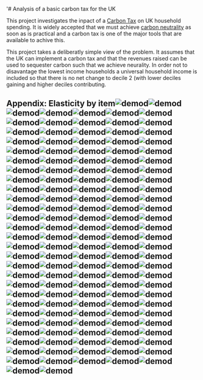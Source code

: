'# Analysis of a basic carbon tax for the UK

This project investigates the inpact of a [Carbon Tax](https://en.wikipedia.org/wiki/Carbon_tax) on UK household spending.  It is widely accepted that we must achieve [carbon neutrality](https://en.wikipedia.org/wiki/Carbon_neutrality) as soon as is practical and a carbon tax is one of the major tools that are available to achive this.

This project takes a deliberatly simple view of the problem.  It assumes that the UK can implement a carbon tax and that the revenues raised can be used to sequester carbon such that we achieve neurality.  In order not to disavantage the lowest income households a universal household income is included so that there is no net change to decile 2 (with lower deciles gaining and higher deciles contributing.

## Appendix: Elasticity by item![demod](1.1.1.png)![demod](1.1.2.png)![demod](1.1.3.png)![demod](1.1.4.png)![demod](1.1.5.png)![demod](1.1.6.png)![demod](1.1.7.png)![demod](1.1.8.png)![demod](1.1.9.png)![demod](1.1.10.png)![demod](1.1.11.png)![demod](1.1.12.png)![demod](1.1.13.png)![demod](1.1.14.png)![demod](1.1.15.png)![demod](1.1.16.png)![demod](1.1.17.png)![demod](1.1.18.png)![demod](1.1.19.png)![demod](1.1.20.png)![demod](1.1.21.png)![demod](1.1.22.png)![demod](1.1.23.png)![demod](1.1.24.png)![demod](1.1.25.png)![demod](1.1.26.png)![demod](1.1.27.png)![demod](1.1.28.png)![demod](1.1.29.png)![demod](1.1.30.png)![demod](1.1.31.png)![demod](1.1.32.png)![demod](1.1.33.png)![demod](1.2.1.png)![demod](1.2.2.png)![demod](1.2.3.png)![demod](1.2.4.png)![demod](1.2.5.png)![demod](1.2.6.png)![demod](2.1.1.png)![demod](2.1.2.png)![demod](2.1.3.png)![demod](2.1.4.png)![demod](2.2.1.png)![demod](2.2.2.png)![demod](3.1.1.png)![demod](3.1.2.png)![demod](3.1.3.png)![demod](3.1.4.png)![demod](3.1.5.png)![demod](3.1.6.png)![demod](3.1.7.png)![demod](3.1.8.png)![demod](3.1.9.png)![demod](3.1.10.png)![demod](3.1.11.png)![demod](3.2.png)![demod](4.1.3.png)![demod](4.1.4.png)![demod](4.2.png)![demod](4.3.png)![demod](4.4.1.png)![demod](4.4.2.png)![demod](4.4.3.png)![demod](5.1.1.png)![demod](5.1.2.png)![demod](5.2.png)![demod](5.3.png)![demod](5.4.png)![demod](5.5.png)![demod](5.6.1.png)![demod](5.6.2.png)![demod](5.6.3.png)![demod](6.1.1.png)![demod](6.1.2.png)![demod](6.2.png)![demod](7.1.1.png)![demod](7.1.2.png)![demod](7.1.3.png)![demod](7.2.1.png)![demod](7.2.2.png)![demod](7.2.3.png)![demod](7.2.4.png)![demod](7.3.1.png)![demod](7.3.2.png)![demod](7.3.3.png)![demod](7.3.4.png)![demod](8.1.png)![demod](8.2.png)![demod](8.3.png)![demod](8.4.png)![demod](9.1.1.png)![demod](9.1.2.png)![demod](9.1.3.png)![demod](9.2.png)![demod](9.3.1.png)![demod](9.3.2.png)![demod](9.3.3.png)![demod](9.3.4.png)![demod](9.3.5.png)![demod](9.4.1.png)![demod](9.4.2.png)![demod](9.4.3.png)![demod](9.4.4.png)![demod](9.4.5.png)![demod](9.4.6.png)![demod](9.5.1.png)![demod](9.5.2.png)![demod](9.5.3.png)![demod](9.5.4.png)![demod](9.6.1.png)![demod](9.6.2.png)![demod](10.1.png)![demod](10.2.png)![demod](11.1.1.png)![demod](11.1.2.png)![demod](11.1.3.png)![demod](11.1.4.png)![demod](11.1.5.png)![demod](11.2.1.png)![demod](11.2.2.png)![demod](11.2.3.png)![demod](12.1.1.png)![demod](12.1.2.png)![demod](12.1.3.png)![demod](12.1.4.png)![demod](12.1.5.png)![demod](12.2.png)![demod](12.3.png)![demod](12.4.1.png)![demod](12.4.2.png)![demod](12.4.3.png)![demod](12.4.4.png)![demod](12.5.1.png)![demod](12.5.2.png)![demod](12.5.3.png)![demod](13.3.png)![demod](13.4.2.png)![demod](14.6.png)